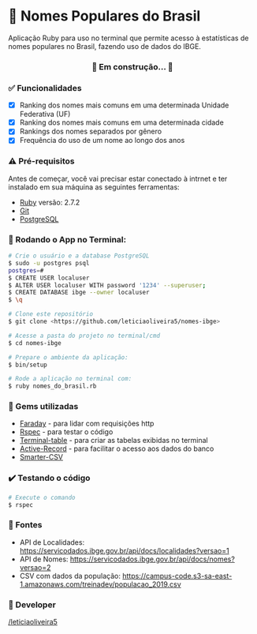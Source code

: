 # :memo: Nomes Populares do Brasil
Aplicação Ruby para uso no terminal que permite acesso à estatísticas de nomes populares no Brasil, fazendo uso de dados do IBGE.

<h3 align="center"> 
	🚧  Em construção...  🚧
</h3>

### :white_check_mark: Funcionalidades

- [x] Ranking dos nomes mais comuns em uma determinada Unidade Federativa (UF)
- [x] Ranking dos nomes mais comuns em uma determinada cidade
- [x] Rankings dos nomes separados por gênero
- [x] Frequência do uso de um nome ao longo dos anos

### :warning: Pré-requisitos

Antes de começar, você vai precisar estar conectado à intrnet e ter instalado em sua máquina as seguintes ferramentas: 

- [Ruby](https://www.ruby-lang.org/pt/documentation/installation/) versão: 2.7.2
- [Git](https://git-scm.com) 
- [PostgreSQL](https://www.postgresql.org/)

### 🎲 Rodando o App no Terminal:

```bash
# Crie o usuário e a database PostgreSQL
$ sudo -u postgres psql
postgres=#
$ CREATE USER localuser 
$ ALTER USER localuser WITH password '1234' --superuser;
$ CREATE DATABASE ibge --owner localuser
$ \q

# Clone este repositório
$ git clone <https://github.com/leticiaoliveira5/nomes-ibge>

# Acesse a pasta do projeto no terminal/cmd
$ cd nomes-ibge

# Prepare o ambiente da aplicação:
$ bin/setup

# Rode a aplicação no terminal com:
$ ruby nomes_do_brasil.rb

```

### :gem: Gems utilizadas

- [Faraday](https://rubygems.org/gems/faraday?locale=pt-BR) - para lidar com requisições http
- [Rspec](https://rubygems.org/gems/rspec?locale=pt-BR) - para testar o código
- [Terminal-table](https://rubygems.org/gems/terminal-table/) - para criar as tabelas exibidas no terminal
- [Active-Record](https://rubygems.org/gems/activerecord/versions/4.2.6?locale=pt-BR) - para facilitar o acesso aos dados do banco
- [Smarter-CSV](smarter_csv)

### :heavy_check_mark: Testando o código
```bash
# Execute o comando
$ rspec
```
### :satellite: Fontes

- API de Localidades: https://servicodados.ibge.gov.br/api/docs/localidades?versao=1
- API de Nomes: https://servicodados.ibge.gov.br/api/docs/nomes?versao=2
- CSV com dados da população: https://campus-code.s3-sa-east-1.amazonaws.com/treinadev/populacao_2019.csv

### :tada: Developer

[/leticiaoliveira5](https://github.com/leticiaoliveira5)